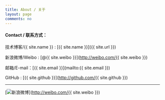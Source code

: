 ```yaml
---
title: About / 关于
layout: page
comments: no
---
```


#### Contact / 联系方式：

技术博客/{{ site.name }} : [{{ site.name }}]({{ site.url }})

新浪微博/Weibo : [@{{ site.weibo }}](http://weibo.com/{{ site.weibo }})

邮箱/E-mail：[{{ site.email }}](mailto:{{ site.email }})

GitHub : [{{ site.github }}](http://github.com/{{ site.github }})



----

[![新浪微博](http://service.t.sina.com.cn/widget/qmd/3295004592/06d8c23f/2.png)](http://weibo.com/{{ site.weibo }})
